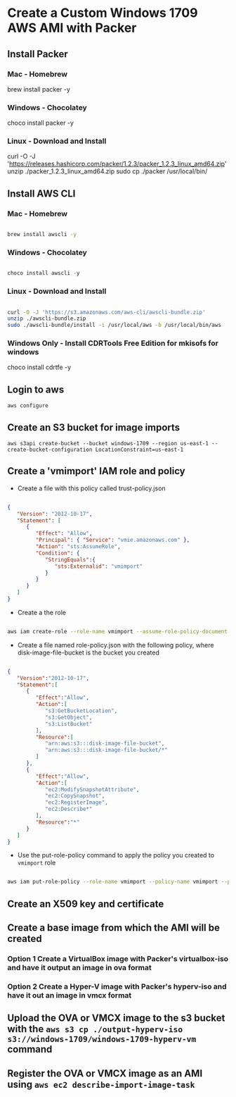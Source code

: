 # Create a Custom Windows 1709 AWS AMI with Packer

## Install Packer

### Mac - Homebrew

brew install packer -y

### Windows - Chocolatey

choco install packer -y

### Linux - Download and Install

curl -O -J 'https://releases.hashicorp.com/packer/1.2.3/packer_1.2.3_linux_amd64.zip'
unzip ./packer_1.2.3_linux_amd64.zip
sudo cp ./packer /usr/local/bin/

## Install AWS CLI

### Mac - Homebrew

```sh

brew install awscli -y

```

### Windows - Chocolatey

```powershell 

choco install awscli -y

```

### Linux - Download and Install

```sh

curl -O -J 'https://s3.amazonaws.com/aws-cli/awscli-bundle.zip'
unzip ./awscli-bundle.zip
sudo ./awscli-bundle/install -i /usr/local/aws -b /usr/local/bin/aws

```

### Windows Only - Install CDRTools Free Edition for mkisofs for windows

choco install cdrtfe -y

## Login to aws

```aws configure```

## Create an S3 bucket for image imports

```aws s3api create-bucket --bucket windows-1709 --region us-east-1 --create-bucket-configuration LocationConstraint=us-east-1```

## Create a 'vmimport' IAM role and policy

* Create a file with this policy called trust-policy.json

```json

{
   "Version": "2012-10-17",
   "Statement": [
      {
         "Effect": "Allow",
         "Principal": { "Service": "vmie.amazonaws.com" },
         "Action": "sts:AssumeRole",
         "Condition": {
            "StringEquals":{
               "sts:Externalid": "vmimport"
            }
         }
      }
   ]
}

```

* Create a the role

```sh

aws iam create-role --role-name vmimport --assume-role-policy-document file://trust-policy.json

```

* Create a file named role-policy.json with the following policy, where disk-image-file-bucket is the bucket you created

```json

{
   "Version":"2012-10-17",
   "Statement":[
      {
         "Effect":"Allow",
         "Action":[
            "s3:GetBucketLocation",
            "s3:GetObject",
            "s3:ListBucket" 
         ],
         "Resource":[
            "arn:aws:s3:::disk-image-file-bucket",
            "arn:aws:s3:::disk-image-file-bucket/*"
         ]
      },
      {
         "Effect":"Allow",
         "Action":[
            "ec2:ModifySnapshotAttribute",
            "ec2:CopySnapshot",
            "ec2:RegisterImage",
            "ec2:Describe*"
         ],
         "Resource":"*"
      }
   ]
}

```

* Use the put-role-policy command to apply the policy you created to `vmimport` role

```sh

aws iam put-role-policy --role-name vmimport --policy-name vmimport --policy-document file://role-policy.json

```

## Create an X509 key and certificate

## Create a base image from which the AMI will be created

### Option 1 Create a VirtualBox image with Packer's virtualbox-iso and have it output an image in ova format

### Option 2 Create a Hyper-V image with Packer's hyperv-iso and have it out an image in vmcx format

## Upload the OVA or VMCX image to the s3 bucket with the ```aws s3 cp ./output-hyperv-iso s3://windows-1709/windows-1709-hyperv-vm``` command

## Register the OVA or VMCX image as an AMI using ```aws ec2 describe-import-image-task```